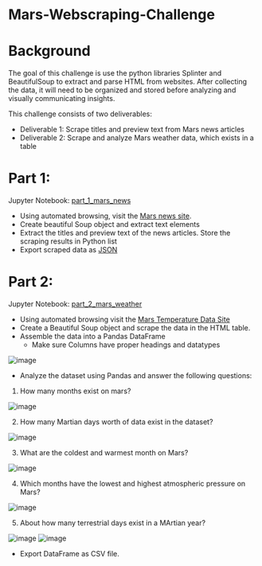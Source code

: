 # Mars-Webscraping-Challenge
# Background
The goal of this challenge is use the python libraries Splinter and BeautifulSoup to extract and parse HTML from websites. After collecting the data, it will need to be organized and stored before analyzing and visually communicating insights.

This challenge consists of two deliverables:
  * Deliverable 1: Scrape titles and preview text from Mars news articles
  * Deliverable 2: Scrape and analyze Mars weather data, which exists in a table
  
# Part 1:
Jupyter Notebook: [part_1_mars_news](https://github.com/StanJohn04/Mars-Webscraping-Challenge/blob/main/MarsData/part_1_mars_news.ipynb)

  * Using automated browsing, visit the [Mars news site](https://static.bc-edx.com/data/web/mars_news/index.html).
  * Create beautiful Soup object and extract text elements
  * Extract the titles and preview text of the news articles. Store the scraping results in Python list
  * Export scraped data as [JSON](https://github.com/StanJohn04/Mars-Webscraping-Challenge/blob/main/MarsData/Resources/mars_news.json)

# Part 2:
Jupyter Notebook: [part_2_mars_weather](https://github.com/StanJohn04/Mars-Webscraping-Challenge/blob/main/MarsData/part_2_mars_weather.ipynb)

 * Using automated browsing visit the [Mars Temperature Data Site](https://static.bc-edx.com/data/web/mars_facts/temperature.html)
 * Create a Beautiful Soup object and scrape the data in the HTML table.
 * Assemble the data into a Pandas DataFrame
   * Make sure Columns have proper headings and datatypes

![image](https://user-images.githubusercontent.com/121142680/235781278-a978efe7-9c71-433e-8230-16a856fc6bae.png)
 
 * Analyze the dataset using Pandas and answer the following questions:
  1. How many months exist on mars?
  
![image](https://user-images.githubusercontent.com/121142680/235782069-dff1f457-9b9e-45b7-ace7-a435c20d58da.png)

  2. How many Martian days worth of data exist in the dataset?
  
![image](https://user-images.githubusercontent.com/121142680/235782141-6ba0151f-57b1-4c9c-9780-bd8ec30fa41d.png)
  
  3. What are the coldest and warmest month on Mars?
   
![image](https://user-images.githubusercontent.com/121142680/235782238-f60593b3-bf6f-4c3e-84af-d16b12a6c11d.png)
   
  4. Which months have the lowest and highest atmospheric pressure on Mars?
   
![image](https://user-images.githubusercontent.com/121142680/235782316-2bd7e556-ef8d-4dbe-aa64-03b56d8ac7f6.png)
   
  5. About how many terrestrial days exist in a MArtian year?
  
![image](https://user-images.githubusercontent.com/121142680/235782389-991f8575-ff40-4315-8366-54b0ef137a02.png)
![image](https://user-images.githubusercontent.com/121142680/235782449-81d09688-3b7f-4184-b423-4236e257a948.png)

  
 * Export DataFrame as CSV file.
 
